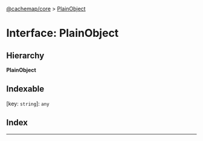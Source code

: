 [@cachemap/core](../README.md) > [PlainObject](../interfaces/plainobject.md)

# Interface: PlainObject

## Hierarchy

**PlainObject**

## Indexable

\[key: `string`\]:&nbsp;`any`
## Index

---

